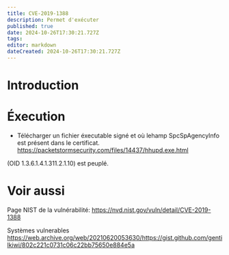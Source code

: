 ```yaml
---
title: CVE-2019-1388
description: Permet d'exécuter 
published: true
date: 2024-10-26T17:30:21.727Z
tags: 
editor: markdown
dateCreated: 2024-10-26T17:30:21.727Z
---
```


# Introduction



# Éxecution

- Télécharger un fichier éxecutable signé et où lehamp SpcSpAgencyInfo est présent dans le certificat.
https://packetstormsecurity.com/files/14437/hhupd.exe.html

(OID 1.3.6.1.4.1.311.2.1.10) est peuplé.


# Voir aussi

Page NIST de la vulnérabilité:
https://nvd.nist.gov/vuln/detail/CVE-2019-1388

Systèmes vulnerables
https://web.archive.org/web/20210620053630/https://gist.github.com/gentilkiwi/802c221c0731c06c22bb75650e884e5a

